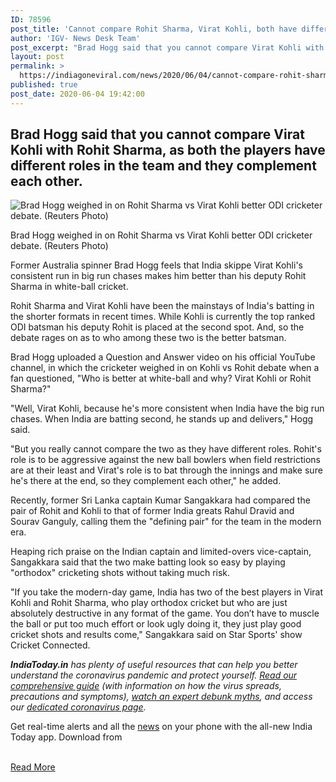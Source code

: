 ```yaml
---
ID: 78596
post_title: 'Cannot compare Rohit Sharma, Virat Kohli, both have different roles and they complement each other: Brad Hogg'
author: 'IGV- News Desk Team'
post_excerpt: "Brad Hogg said that you cannot compare Virat Kohli with Rohit Sharma, as both the players have different roles in the team and they complement each other. Brad Hogg weighed in on Rohit Sharma vs Virat Kohli better ODI cricketer debate. (Reuters Photo)Former Australia spinner Brad Hogg feels that India skippe Virat Kohli's consistent run&hellip;"
layout: post
permalink: >
  https://indiagoneviral.com/news/2020/06/04/cannot-compare-rohit-sharma-virat-kohli-both-have-different-roles-and-they-complement-each-other-brad-hogg/78596/india-gone-viral/
published: true
post_date: 2020-06-04 19:42:00
---
```

<p><h2>Brad Hogg said that you cannot compare Virat Kohli with Rohit Sharma, as both the players have different roles in the team and they complement each other.</h2></p><div><div class="" id="stryimg" itemprop="associatedMedia image" itemscope="" itemtype="https://schema.org/ImageObject"><meta content="true" itemprop="representativeOfPage"></meta><div> <p><img alt="Brad Hogg weighed in on Rohit Sharma vs Virat Kohli better ODI cricketer debate. (Reuters Photo)" data-src="https://akm-img-a-in.tosshub.com/indiatoday/images/story/202006/RTX3E4RR-770x433.png?kr1uwU7OcaTwS57QU62gMXoM2kSfifAm" height=" " itemprop="contentUrl" src="https://akm-img-a-in.tosshub.com/indiatoday/../sites/all/themes/itg/images/itg_image370x208.jpg" title="Cannot compare Rohit Sharma, Virat Kohli, both have different roles and they complement each other: Brad Hogg" width=" "></img></p><meta content="https://akm-img-a-in.tosshub.com/indiatoday/images/story/202006/RTX3E4RR-770x433.png?kr1uwU7OcaTwS57QU62gMXoM2kSfifAm" itemprop="url"></meta><meta content="647" itemprop="width"></meta><meta content="363" itemprop="height"></meta></div><p>Brad Hogg weighed in on Rohit Sharma vs Virat Kohli better ODI cricketer debate. (Reuters Photo)</p></div><div itemprop="articleBody"><p>Former Australia spinner Brad Hogg feels that India skippe Virat Kohli's consistent run in big run chases makes him better than his deputy Rohit Sharma in white-ball cricket.</p><p>Rohit Sharma and Virat Kohli have been the mainstays of India's batting in the shorter formats in recent times. While Kohli is currently the top ranked ODI batsman his deputy Rohit is placed at the second spot. And, so the debate rages on as to who among these two is the better batsman.</p><p>Brad Hogg uploaded a Question and Answer video on his official YouTube channel, in which the cricketer weighed in on Kohli vs Rohit debate when a fan questioned, "Who is better at white-ball and why? Virat Kohli or Rohit Sharma?"</p><p>"Well, Virat Kohli, because he's more consistent when India have the big run chases. When India are batting second, he stands up and delivers," Hogg said.</p><p>"But you really cannot compare the two as they have different roles. Rohit's role is to be aggressive against the new ball bowlers when field restrictions are at their least and Virat's role is to bat through the innings and make sure he's there at the end, so they complement each other," he added.</p><p>Recently, former Sri Lanka captain Kumar Sangakkara had compared the pair of Rohit and Kohli to that of former India greats Rahul Dravid and Sourav Ganguly, calling them the "defining pair" for the team in the modern era.</p><p>Heaping rich praise on the Indian captain and limited-overs vice-captain, Sangakkara said that the two make batting look so easy by playing "orthodox" cricketing shots without taking much risk.</p><p>"If you take the modern-day game, India has two of the best players in Virat Kohli and Rohit Sharma, who play orthodox cricket but who are just absolutely destructive in any format of the game. You don’t have to muscle the ball or put too much effort or look ugly doing it, they just play good cricket shots and results come," Sangakkara said on Star Sports' show Cricket Connected.</p></div><div><p><em><strong>IndiaToday.in</strong> has plenty of useful resources that can help you better understand the coronavirus pandemic and protect yourself. <a href="https://www.indiatoday.in/india/story/coronavirus-pandemic-covid-19-precautions-symptoms-global-impact-complete-guide-1657761-2020-03-20" target="_blank" rel="noopener noreferrer">Read our comprehensive guide</a> (with information on how the virus spreads, precautions and symptoms), <a href="https://www.indiatoday.in/newsmo/video/coronavirus-outbreak-5-big-myths-busted-1654318-2020-03-11" target="_blank" rel="noopener noreferrer">watch an expert debunk myths</a>, and access our <a href="https://www.indiatoday.in/coronavirus" target="_blank" rel="noopener noreferrer">dedicated coronavirus page</a>.</em></p></div><div><p>Get real-time alerts and all the <a href="https://www.indiatoday.in/news.html">news</a> on your phone with the all-new India Today app. Download from</p></div></div><br/><a href="https://www.indiatoday.in/sports/cricket/story/brad-hogg-on-virat-kohli-vs-rohit-sharma-better-odi-cricketer-1685499-2020-06-04" class="button purchase" rel="nofollow noopener noreferrer" target="_blank">Read More</a>